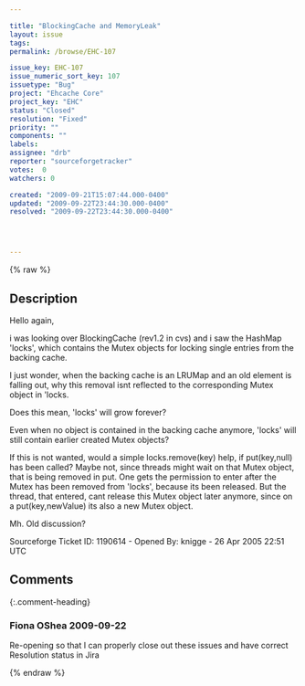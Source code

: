 ```yaml
---

title: "BlockingCache and MemoryLeak"
layout: issue
tags: 
permalink: /browse/EHC-107

issue_key: EHC-107
issue_numeric_sort_key: 107
issuetype: "Bug"
project: "Ehcache Core"
project_key: "EHC"
status: "Closed"
resolution: "Fixed"
priority: ""
components: ""
labels: 
assignee: "drb"
reporter: "sourceforgetracker"
votes:  0
watchers: 0

created: "2009-09-21T15:07:44.000-0400"
updated: "2009-09-22T23:44:30.000-0400"
resolved: "2009-09-22T23:44:30.000-0400"




---
```


{% raw %}

## Description

<div markdown="1" class="description">

Hello again,

i was looking over BlockingCache (rev1.2 in cvs) and i
saw the 
HashMap 'locks', which contains the Mutex objects for
locking
single entries from the backing cache.

I just wonder, when the backing cache is an LRUMap and
an old
element is falling out, why this removal isnt reflected
to the corresponding Mutex object in 'locks. 

Does this mean, 'locks' will grow forever? 

Even when no object is contained in the backing cache
anymore, 'locks' will still contain earlier created
Mutex objects?

If this is not wanted, would a simple locks.remove(key)
help, if put(key,null) has been called? Maybe not,
since threads might wait on that Mutex object, that is
being removed in put. One gets the permission to enter
after the Mutex has been removed from 'locks', because
its been released. But the thread, that entered, cant
release this Mutex object later anymore, since on a
put(key,newValue) its also a new Mutex object.

Mh. Old discussion?

Sourceforge Ticket ID: 1190614 - Opened By: knigge - 26 Apr 2005 22:51 UTC

</div>

## Comments


{:.comment-heading}
### **Fiona OShea** <span class="date">2009-09-22</span>

<div markdown="1" class="comment">

Re-opening so that I can properly close out these issues and have correct Resolution status in Jira

</div>



{% endraw %}
